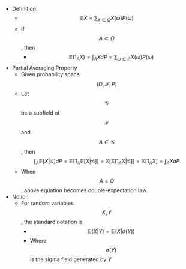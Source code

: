 - Definition:
	- $$\mathbb{E}X = \sum_{X\in\Omega}X(\omega)P(\omega)$$
	- If $$A\subset \Omega$$, then
		- $$\mathbb{E}(1_AX) = \int_AXdP=\sum_{\omega\in A} X(\omega)P(\omega)$$
- Partial Averaging Property
	- Given probability space $$(\Omega, \mathcal{F}, P)$$
	- Let $$\mathcal{G}$$ be a subfield of $$\mathcal{F}$$ and $$A\in \mathcal{G}$$, then $$\int_{A}\mathbb{E}[X\vert \mathcal{G}]dP = \mathbb{E}[1_A\mathbb{E}[X\vert \mathcal{G}]] = \mathbb{E}[\mathbb{E}[1_A X\vert \mathcal{G}]] = \mathbb{E}[1_A X] = \int_{A} XdP$$
	- When $$A = \Omega$$, above equation becomes double-expectation law.
- Notion
	- For random variables $$X, Y$$, the standard notation is
		- $$\mathbb{E}(X\vert Y) = \mathbb{E}(X\vert \sigma(Y))$$
		- Where $$\sigma(Y)$$ is the sigma field generated by $Y$